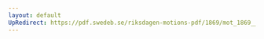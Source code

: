 ```yaml
---
layout: default
UpRedirect: https://pdf.swedeb.se/riksdagen-motions-pdf/1869/mot_1869__ak__00273/mot_1869__ak__00273_003.pdf
---
```

